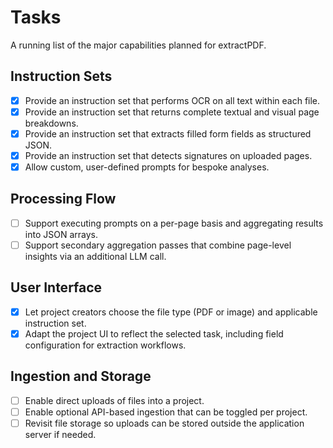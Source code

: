 # Tasks

A running list of the major capabilities planned for extractPDF.

## Instruction Sets
- [x] Provide an instruction set that performs OCR on all text within each file.
- [x] Provide an instruction set that returns complete textual and visual page breakdowns.
- [x] Provide an instruction set that extracts filled form fields as structured JSON.
- [x] Provide an instruction set that detects signatures on uploaded pages.
- [x] Allow custom, user-defined prompts for bespoke analyses.

## Processing Flow
- [ ] Support executing prompts on a per-page basis and aggregating results into JSON arrays.
- [ ] Support secondary aggregation passes that combine page-level insights via an additional LLM call.

## User Interface
- [x] Let project creators choose the file type (PDF or image) and applicable instruction set.
- [x] Adapt the project UI to reflect the selected task, including field configuration for extraction workflows.

## Ingestion and Storage
- [ ] Enable direct uploads of files into a project.
- [ ] Enable optional API-based ingestion that can be toggled per project.
- [ ] Revisit file storage so uploads can be stored outside the application server if needed.
